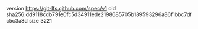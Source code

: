 version https://git-lfs.github.com/spec/v1
oid sha256:dd9118cdb791e0fc5d34911ede2198685705b189593296a86f1bbc7dfc5c3a8d
size 3221
